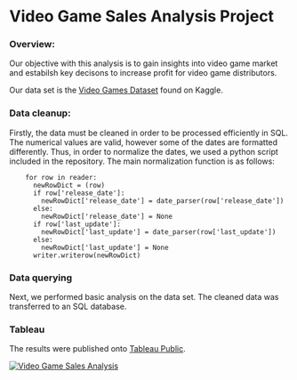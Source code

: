 # Video Game Sales Analysis Project

### Overview:

Our objective with this analysis is to gain insights into video game market and estabilsh key decisons to increase profit for video game distributors.

Our data set is the [Video Games Dataset](https://www.kaggle.com/datasets/ujjwalaggarwal402/video-games-dataset) found on Kaggle.



### Data cleanup:

Firstly, the data must be cleaned in order to be processed efficiently in SQL. The numerical values are valid, however some of the dates are formatted differently. Thus, in order to normalize the dates, we used a python script included in the repository. The main normalization function is as follows:

```
    for row in reader:
      newRowDict = (row)
      if row['release_date']:
        newRowDict['release_date'] = date_parser(row['release_date'])
      else:
        newRowDict['release_date'] = None
      if row['last_update']:
        newRowDict['last_update'] = date_parser(row['last_update'])
      else:
        newRowDict['last_update'] = None
      writer.writerow(newRowDict)
```


### Data querying

Next, we performed basic analysis on the data set. The cleaned data was transferred to an SQL database.


### Tableau

The results were published onto [Tableau Public](https://public.tableau.com/app/profile/manfred.tan/viz/VideoGameSalesAnalysis_17225403248090/VideoGameSalesAnalysis).

<div class='tableauPlaceholder' id='viz1722579427858' style='position: relative'><noscript><a href='#'><img alt='Video Game Sales Analysis ' src='https:&#47;&#47;public.tableau.com&#47;static&#47;images&#47;Vi&#47;VideoGameSalesAnalysis_17225403248090&#47;VideoGameSalesAnalysis&#47;1_rss.png' style='border: none' /></a></noscript><object class='tableauViz'  style='display:none;'><param name='host_url' value='https%3A%2F%2Fpublic.tableau.com%2F' /> <param name='embed_code_version' value='3' /> <param name='site_root' value='' /><param name='name' value='VideoGameSalesAnalysis_17225403248090&#47;VideoGameSalesAnalysis' /><param name='tabs' value='no' /><param name='toolbar' value='yes' /><param name='static_image' value='https:&#47;&#47;public.tableau.com&#47;static&#47;images&#47;Vi&#47;VideoGameSalesAnalysis_17225403248090&#47;VideoGameSalesAnalysis&#47;1.png' /> <param name='animate_transition' value='yes' /><param name='display_static_image' value='yes' /><param name='display_spinner' value='yes' /><param name='display_overlay' value='yes' /><param name='display_count' value='yes' /><param name='language' value='en-US' /></object></div>                <script type='text/javascript'>                    var divElement = document.getElementById('viz1722579427858');                    var vizElement = divElement.getElementsByTagName('object')[0];                    vizElement.style.width='1016px';vizElement.style.height='991px';                    var scriptElement = document.createElement('script');                    scriptElement.src = 'https://public.tableau.com/javascripts/api/viz_v1.js';                    vizElement.parentNode.insertBefore(scriptElement, vizElement);                </script>
